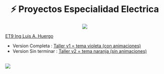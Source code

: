 <div align='center'>
  
<h1>
  ⚡ Proyectos Especialidad Electrica 
</h1> 
<img src="https://skills.syvixor.com/api/icons?i=html,css3,javascript" > 
   <br>
   
</div>

[ET9 Ing Luis A. Huergo](https://www.et9huergo.edu.ar/)

- Version Completa : [Taller v1 = tema violeta (con animaciones)](https://valentinzoia.github.io/44huergo.github.io/taller/index-html/)
- Version Sin terminar : [Taller v2 = tema naranja (sin animaciones)](https://valentinzoia.github.io/44huergo.github.io/taller-v1/index-html/)
<br>
<img src='./taller-1.png' />
